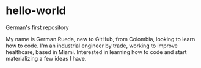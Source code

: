 # hello-world
German's first repository

My name is German Rueda, new to GitHub, from Colombia, looking to learn how to code.
I'm an industrial engineer by trade, working to improve healthcare, based in Miami.
Interested in learning how to code and start materializing a few ideas I have.
